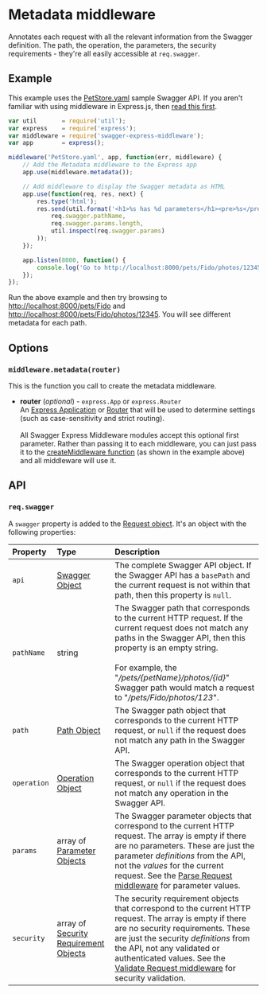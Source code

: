 Metadata middleware
============================
Annotates each request with all the relevant information from the Swagger definition.  The path, the operation, the parameters, the security requirements - they're all easily accessible at `req.swagger`.


Example
--------------------------
This example uses the [PetStore.yaml](../../samples/PetStore.yaml) sample Swagger API.  If you aren't familiar with using middleware in Express.js, then [read this first](http://expressjs.com/guide/using-middleware.html).

````javascript
var util       = require('util');
var express    = require('express');
var middleware = require('swagger-express-middleware');
var app        = express();

middleware('PetStore.yaml', app, function(err, middleware) {
    // Add the Metadata middleware to the Express app
    app.use(middleware.metadata());

    // Add middleware to display the Swagger metadata as HTML
    app.use(function(req, res, next) {
        res.type('html');
        res.send(util.format('<h1>%s has %d parameters</h1><pre>%s</pre>',
            req.swagger.pathName,
            req.swagger.params.length,
            util.inspect(req.swagger.params)
        ));
    });

    app.listen(8000, function() {
        console.log('Go to http://localhost:8000/pets/Fido/photos/12345');
    });
});
````

Run the above example and then try browsing to [http://localhost:8000/pets/Fido](http://localhost:8000/pets/Fido) and [http://localhost:8000/pets/Fido/photos/12345](http://localhost:8000/pets/Fido/photos/12345).  You will see different metadata for each path.


Options
--------------------------
### `middleware.metadata(router)`
This is the function you call to create the metadata middleware.

* __router__ (_optional_) - `express.App` or `express.Router`<br>
An [Express Application](http://expressjs.com/4x/api.html#application) or [Router](http://expressjs.com/4x/api.html#router) that will be used to determine settings (such as case-sensitivity and strict routing).
<br><br>
All Swagger Express Middleware modules accept this optional first parameter. Rather than passing it to each middleware, you can just pass it to the [createMiddleware function](../exports/createMiddleware.md) (as shown in the example above) and all middleware will use it.


API
--------------------------
### `req.swagger`
A `swagger` property is added to the [Request object](http://expressjs.com/4x/api.html#request).  It's an object with the following properties:

| Property         | Type             | Description |
|:-----------------|:-----------------|:------------|
| `api`            | [Swagger Object](https://github.com/swagger-api/swagger-spec/blob/master/versions/2.0.md#swagger-object) | The complete Swagger API object. If the Swagger API has a `basePath` and the current request is not within that path, then this property is `null`.
| `pathName`       | string           | The Swagger path that corresponds to the current HTTP request. If the current request does not match any paths in the Swagger API, then this property is an empty string.<br><br> For example, the "_/pets/{petName}/photos/{id}_" Swagger path would match a request to "_/pets/Fido/photos/123_".
| `path`           | [Path Object](https://github.com/swagger-api/swagger-spec/blob/master/versions/2.0.md#path-item-object) | The Swagger path object that corresponds to the current HTTP request, or `null` if the request does not match any path in the Swagger API.
| `operation`      | [Operation Object](https://github.com/swagger-api/swagger-spec/blob/master/versions/2.0.md#operation-object) | The Swagger operation object that corresponds to the current HTTP request, or `null` if the request does not match any operation in the Swagger API.
| `params`         | array of [Parameter Objects](https://github.com/swagger-api/swagger-spec/blob/master/versions/2.0.md#parameter-object) | The Swagger parameter objects that correspond to the current HTTP request. The array is empty if there are no parameters. These are just the parameter _definitions_ from the API, not the _values_ for the current request. See the [Parse Request middleware](parseRequest.md) for parameter values.
| `security`       | array of [Security Requirement Objects](https://github.com/swagger-api/swagger-spec/blob/master/versions/2.0.md#securityRequirementObject) | The security requirement objects that correspond to the current HTTP request.  The array is empty if there are no security requirements. These are just the security _definitions_ from the API, not any validated or authenticated values. See the [Validate Request middleware](validateRequest.md) for security validation.
